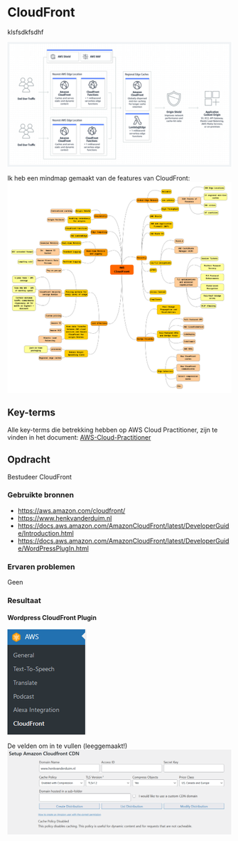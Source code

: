 # CloudFront
klsfsdkfsdhf

![CloudFront](../00_includes/AWS-19c.png)

Ik heb een mindmap gemaakt van de features van CloudFront:  
![mindmap](../00_includes/mindmap-cloudfront.png)

## Key-terms
Alle key-terms die betrekking hebben op AWS Cloud Practitioner, zijn te vinden in het document: [AWS-Cloud-Practitioner](../beschrijvingen/aws-cloud-practitioner.md)  

## Opdracht
Bestudeer CloudFront
### Gebruikte bronnen
- https://aws.amazon.com/cloudfront/  
- https://www.henkvanderduim.nl  
- https://docs.aws.amazon.com/AmazonCloudFront/latest/DeveloperGuide/Introduction.html  
- https://docs.aws.amazon.com/AmazonCloudFront/latest/DeveloperGuide/WordPressPlugIn.html  

### Ervaren problemen
Geen

### Resultaat
#### Wordpress CloudFront Plugin
![plugin](../00_includes/AWS-19a.png)  

De velden om in te vullen (leeggemaakt!)  
![velden](../00_includes/AWS-19b.png)
